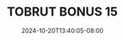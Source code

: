 --- 
title: "TOBRUT BONUS 15"
description: "nonton   TOBRUT BONUS 15 doodstream   new"
date: 2024-10-20T13:40:05-08:00
file_code: "9xjzjjuu9pia"
draft: false
cover: "h5kld2wq05b0vwxr.jpg"
tags: ["TOBRUT", "BONUS", "bokep-indo", "bokep-viral", "bokep-ig"]
length: 85
fld_id: "1398219"
foldername: ".Hijab Zilla Torbut  16 Video"
categories: [".Hijab Zilla Torbut  16 Video"]
views: 141
---